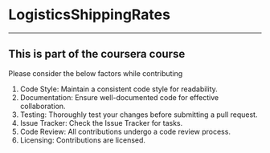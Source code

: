 # LogisticsShippingRates
____
## This is part of the coursera course

Please consider the below factors while contributing
1. Code Style:
Maintain a consistent code style for readability.
2. Documentation:
Ensure well-documented code for effective collaboration.
3. Testing:
Thoroughly test your changes before submitting a pull request.
4. Issue Tracker:
Check the Issue Tracker for tasks.
5. Code Review:
All contributions undergo a code review process.
6. Licensing:
Contributions are licensed.
